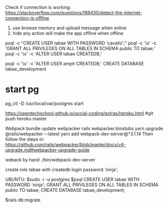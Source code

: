Check if connection is working:
https://stackoverflow.com/questions/189430/detect-the-internet-connection-is-offline

1. use browse memory and upload message when online
2. hide any action will make the app offline when offline

psql -c "CREATE USER tabae WITH PASSWORD 'cavallo';"
psql -c '\x' -c 'GRANT ALL PRIVILEGES ON ALL TABLES IN SCHEMA public TO tabae;'
psql -c '\x' -c 'ALTER USER tabae CREATEDB;'

psql -c '\x' -c 'ALTER USER amph CREATEDB;'
CREATE DATABASE tabae_development

# start pg

pg_ctl -D /usr/local/var/postgres start

https://opentechschool.github.io/social-coding/extras/heroku.html
#git push heroku master

Webpack
bundle update webpacker
rails webpacker:binstubs
yarn upgrade @rails/webpacker --latest
yarn add webpack-dev-server@^3.1.14
Then follow the steps in: https://github.com/rails/webpacker/blob/master/docs/v4-upgrade.md#webpacker-upgrade-guide

weback by hand
./bin/webpack-dev-server


create role tabae with createdb login password 'ninja';


UBUNTU:
$sudo -i -u postgres
$psql
CREATE USER tabae WITH PASSWORD 'ninja';
GRANT ALL PRIVILEGES ON ALL TABLES IN SCHEMA public TO tabae;
CREATE DATABASE tabae_development;

$rails db:migrate